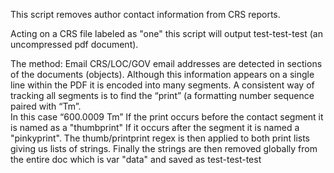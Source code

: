 This script removes author contact information from CRS reports.

Acting on a CRS file labeled as "one" this script will output test-test-test (an uncompressed pdf document).

The method:
Email CRS/LOC/GOV email addresses are detected in sections of the documents (objects).
Although this information appears on a single line within the PDF it is encoded into many segments. 
A consistent way of tracking all segments is to find the “print” (a formatting number sequence paired with “Tm”.  
In this case “600.0009 Tm” 
If the print occurs before the contact segment it is named as a "thumbprint"
If it occurs after the segment it is named a "pinkyprint". 
The thumb/printprint regex is then applied to both print lists giving us lists of strings. 
Finally the strings are then removed globally from the entire doc which is var "data" and saved as test-test-test

